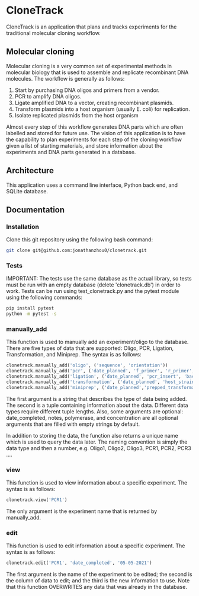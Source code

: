 # CloneTrack
CloneTrack is an application that plans and tracks experiments for the traditional molecular cloning workflow.

## Molecular cloning
Molecular cloning is a very common set of experimental methods in molecular biology that is used to assemble and replicate recombinant DNA molecules. The workflow is generally as follows:

1. Start by purchasing DNA oligos and primers from a vendor.
2. PCR to amplify DNA oligos.
3. Ligate amplified DNA to a vector, creating recombinant plasmids.
4. Transform plasmids into a host organism (usually E. coli) for replication.
5. Isolate replicated plasmids from the host organism

Almost every step of this workflow generates DNA parts which are often labelled and stored for future use. The vision of this application is to have the capability to plan experiments for each step of the cloning workflow given a list of starting materials, and store information about the experiments and DNA parts generated in a database.

## Architecture
This application uses a command line interface, Python back end, and SQLite database.

## Documentation

### Installation

Clone this git repository using the following bash command:

```bash
git clone git@github.com:jonathanzhou0/clonetrack.git
```

### Tests

IMPORTANT: The tests use the same database as the actual library, so tests must be run with an empty database (delete 'clonetrack.db') in order to work. Tests can be run using test_clonetrack.py and the pytest module using the following commands:

```bash
pip install pytest
python -m pytest -s
```

### manually_add

This function is used to manually add an experiment/oligo to the database. There are five types of data that are supported: Oligo, PCR, Ligation, Transformation, and Miniprep. The syntax is as follows:

```python
clonetrack.manually_add('oligo', ('sequence', 'orientation'))
clonetrack.manually_add('pcr', ('date_planned', 'f_primer', 'r_primer', 'oligo_template', 'date_completed', 'notes', 'polymerase'))
clonetrack.manually_add('ligation', ('date_planned', 'pcr_insert', 'backbone', 'date_completed', 'notes'))
clonetrack.manually_add('transformation', ('date_planned', 'host_strain', 'plasmid', 'date_completed', 'notes'))
clonetrack.manually_add('miniprep', ('date_planned','prepped_transformation', 'date_completed', 'notes', 'concentration'))
```

The first argument is a string that describes the type of data being added. The second is a tuple containing information about the data. Different data types require different tuple lengths. Also, some arguments are optional: date_completed, notes, polymerase, and concentration are all optional arguments that are filled with empty strings by default.

In addition to storing the data, the function also returns a unique name which is used to query the data later. The naming convention is simply the data type and then a number, e.g. Oligo1, Oligo2, Oligo3, PCR1, PCR2, PCR3 ....

### view

This function is used to view information about a specific experiment. The syntax is as follows:

```python
clonetrack.view('PCR1')
```

The only argument is the experiment name that is returned by manually_add.

### edit

This function is used to edit information about a specific experiment. The syntax is as follows:

```python
clonetrack.edit('PCR1', 'date_completed', '05-05-2021')
```

The first argument is the name of the experiment to be edited; the second is the column of data to edit; and the third is the new information to use. Note that this function OVERWRITES any data that was already in the database.
